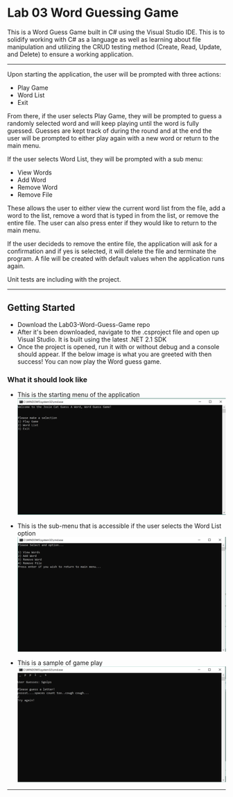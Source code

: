 # Lab 03 Word Guessing Game

This is a Word Guess Game built in C# using the Visual Studio IDE. This is to solidify working 
with C# as a language as well as learning about file manipulation and utilizing the CRUD testing
method (Create, Read, Update, and Delete) to ensure a working application.
*** 

Upon starting the application, the user will be prompted with three actions:

* Play Game
* Word List
* Exit

From there, if the user selects Play Game, they will be prompted to guess a randomly selected word
and will keep playing until the word is fully guessed. Guesses are kept track of during the round 
and at the end the user will be prompted to either play again with a new word or return to the 
main menu.

If the user selects Word List, they will be prompted with a sub menu:

* View Words
* Add Word
* Remove Word
* Remove File

These allows the user to either view the current word list from the file, add a word to the list,
remove a word that is typed in from the list, or remove the entire file. The user can also press
enter if they would like to return to the main menu.

If the user decideds to remove the entire file, the application will ask for a confirmation and if
yes is selected, it will delete the file and terminate the program. A file will be created with
default values when the application runs again.

Unit tests are including with the project.
***
## Getting Started
* Download the Lab03-Word-Guess-Game repo
* After it's been downloaded, navigate to the .csproject file and open up Visual Studio. It is 
  built using the latest .NET 2.1 SDK
* Once the project is opened, run it with or without debug and a console should appear. 
  If the below image is what you are greeted with then success! You can now play the Word guess
  game.

### What it should look like
* This is the starting menu of the application
![Guess-Game-Home](lab03-word-guess.PNG)

* This is the sub-menu that is accessible if the user selects the Word List option
![Guess-Game-Visual](lab03-word-guess-menu2.PNG)

* This is a sample of game play
![Game-Play](lab03-game-play.png)
***
